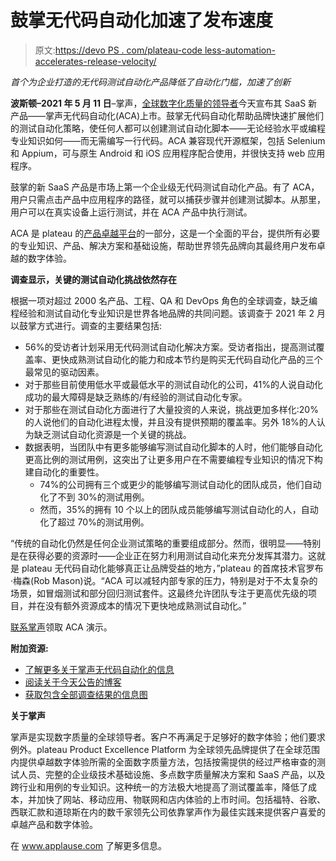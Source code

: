 # 鼓掌无代码自动化加速了发布速度

> 原文:[https://devo PS . com/plateau-code less-automation-accelerates-release-velocity/](https://devops.com/applause-codeless-automation-accelerates-release-velocity/)

*首个为企业打造的无代码测试自动化产品降低了自动化门槛，加速了创新*

**波斯顿–2021 年 5 月 11 日**–掌声，[全球数字化质量的领导者](https://www.applause.com)今天宣布其 SaaS 新产品——掌声无代码自动化(ACA)上市。鼓掌无代码自动化帮助品牌快速扩展他们的测试自动化策略，使任何人都可以创建测试自动化脚本——无论经验水平或编程专业知识如何——而无需编写一行代码。ACA 兼容现代开源框架，包括 Selenium 和 Appium，可与原生 Android 和 iOS 应用程序配合使用，并很快支持 web 应用程序。

鼓掌的新 SaaS 产品是市场上第一个企业级无代码测试自动化产品。有了 ACA，用户只需点击产品中应用程序的路径，就可以捕获步骤并创建测试脚本。从那里，用户可以在真实设备上运行测试，并在 ACA 产品中执行测试。

ACA 是 plateau 的[产品卓越平台](https://www.applause.com/product-excellence-platform)的一部分，这是一个全面的平台，提供所有必要的专业知识、产品、解决方案和基础设施，帮助世界领先品牌向其最终用户发布卓越的数字体验。

**调查显示，关键的测试自动化挑战依然存在**

根据一项对超过 2000 名产品、工程、QA 和 DevOps 角色的全球调查，缺乏编程经验和测试自动化专业知识是世界各地品牌的共同问题。该调查于 2021 年 2 月以鼓掌方式进行。调查的主要结果包括:

*   56%的受访者计划采用无代码测试自动化解决方案。受访者指出，提高测试覆盖率、更快成熟测试自动化的能力和成本节约是购买无代码自动化产品的三个最常见的驱动因素。
*   对于那些目前使用低水平或最低水平的测试自动化的公司，41%的人说自动化成功的最大障碍是缺乏熟练的/有经验的测试自动化专家。
*   对于那些在测试自动化方面进行了大量投资的人来说，挑战更加多样化:20%的人说他们的自动化进程太慢，并且没有提供预期的覆盖率。另外 18%的人认为缺乏测试自动化资源是一个关键的挑战。
*   数据表明，当团队中有更多能够编写测试自动化脚本的人时，他们能够自动化更高比例的测试用例，这突出了让更多用户在不需要编程专业知识的情况下构建自动化的重要性。
    *   74%的公司拥有三个或更少的能够编写测试自动化的团队成员，他们自动化了不到 30%的测试用例。
    *   然而，35%的拥有 10 个以上的团队成员能够编写测试自动化的人，自动化了超过 70%的测试用例。

“传统的自动化仍然是任何企业测试策略的重要组成部分。然而，很明显——特别是在获得必要的资源时——企业正在努力利用测试自动化来充分发挥其潜力。这就是 plateau 无代码自动化能够真正让品牌受益的地方，”plateau 的首席技术官罗布·梅森(Rob Mason)说。“ACA 可以减轻内部专家的压力，特别是对于不太复杂的场景，如冒烟测试和部分回归测试套件。这最终允许团队专注于更高优先级的项目，并在没有额外资源成本的情况下更快地成熟测试自动化。”

[联系掌声](https://www.applause.com/contact-us)领取 ACA 演示。

**附加资源:**

*   [了解更多关于掌声无代码自动化的信息](https://www.applause.com/codeless-automation)
*   [阅读关于今天公告的博客](https://www.applause.com/blog/get-started-applause-codeless-automation)
*   [获取包含全部调查结果的信息图](https://www.applause.com/test-automation-a-codeless-approach)

**关于掌声**

掌声是实现数字质量的全球领导者。客户不再满足于足够好的数字体验；他们要求例外。plateau Product Excellence Platform 为全球领先品牌提供了在全球范围内提供卓越数字体验所需的全面数字质量方法，包括按需提供的经过严格审查的测试人员、完整的企业级技术基础设施、多点数字质量解决方案和 SaaS 产品，以及跨行业和用例的专业知识。这种统一的方法极大地提高了测试覆盖率，降低了成本，并加快了网站、移动应用、物联网和店内体验的上市时间。包括福特、谷歌、西联汇款和道琼斯在内的数千家领先公司依靠掌声作为最佳实践来提供客户喜爱的卓越产品和数字体验。

在 www.applause.com 了解更多信息。